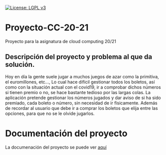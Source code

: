 [![License: LGPL v3](https://img.shields.io/badge/License-LGPL%20v3-blue.svg)](https://www.gnu.org/licenses/lgpl-3.0)


# Proyecto-CC-20-21
Proyecto para la asignatura de cloud computing 20/21

## Descripción del proyecto y problema al que da solución.

Hoy en día la gente suele jugar a muchos juegos de azar como la primitiva, el euromillones, etc..., Lo cual hace difícil gestionar todos los boletos, así como con la situación actual con el covid19, ir a comprobar dichos números si tienen premio o no, se hace bastante tedioso por las largas colas. La aplicación pretende gestionar los números jugados y dar aviso de si ha sido premiado, cada boleto o número, sin necesidad de ir físicamente. Además de recordar al usuario que debe ir a comprar los boletos que elija entre las opciones, para que no se le olvide jugarlos.


# Documentación del proyecto
 
 La documenación del proyecto se puede ver [aquí](https://github.com/kaizensamuel/Proyecto-CC-20-21/tree/main/docs)